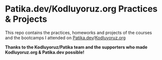 # Patika.dev/Kodluyoruz.org Practices & Projects
This repo contains the practices, homeworks and projects of the courses and the bootcamps I attended on [Patika.dev](https://app.patika.dev/)/[Kodluyoruz.org](https://www.kodluyoruz.org/bootcamp/)

**Thanks to the Kodluyoruz/Patika team and the supporters who made Kodluyoruz.org & Patika.dev possible!**

